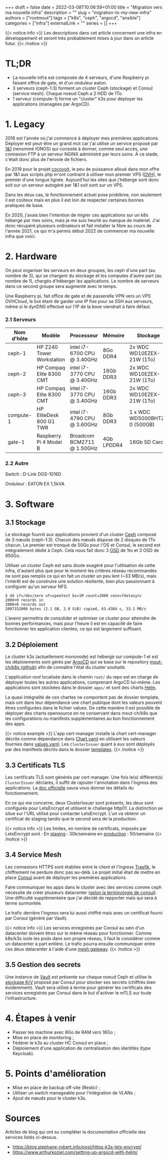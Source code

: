 +++
draft = false
date = 2022-03-08T10:06:59+01:00
title = "Migration vers ma nouvelle infra"
description = ""
slug = "migration-to-my-new-infra"
authors = ["rootmout"]
tags = ["k8s", "ceph", "argocd", "ansible"]
categories = ["infra"]
externalLink = ""
series = []
+++

{{< notice info >}} Les descriptions dans cet article concernent une infra en développement et seront très probablement mises à jour dans un article futur. {{< /notice >}}

# TL;DR

- La nouvelle infra est composée de 4 serveurs, d'une Raspberry pi faisant office de gate, et d'un onduleur eaton.
- 3 serveurs (ceph-1:3) forment un cluster Ceph (stockage) et Consul (service mesh). Chaque noeud Ceph a 2 HDD de 1To.
- 1 serveur (compute-1) forme un "cluster" k3s pour déployer les applications (managées par ArgoCD).

# 1. Legacy

2016 est l'année où j'ai commencé à déployer mes premières applications. Déployer est peut-être un grand mot car j'ai utilisé un service proposé par [1&1](https://www.ionos.fr/) (renommé IONOS) qui consiste à donner, comme seul accès, une connexion FTP à un serveur NGINX administré par leurs soins. À ce stade, c'était donc plus de l'envoie de fichiers.

En 2019 pour le projet [cocovoit](/fr/projects/#avril-2019--cocovoit), le peu de puissance alloué dans mon offre par 1&1 aux scripts php m'ont contraint à utiliser mon premier VPS ([OVH](https://www.ovhcloud.com/fr/)), le premier d'une longue lignée. Aujourd'hui les sites que j'héberge sont donc soit sur un serveur autogéré par 1&1 soit sont sur un VPS.

Dans les deux cas, le fonctionnement actuel pose problème, non seulement il est coûteux mais en plus il est loin de respecter certaines bonnes pratiques de base.

En 2020, j'avais bien l'intention de migrer ces applications sur un k8s hébergé par mes soins, mais je me suis heurté au manque de matériel. J'ai donc récupéré plusieurs ordinateurs et fait installer la fibre au cours de l'année 2021, ce qui m'a permis début 2022 de commencer ma nouvelle infra que voici.

# 2. Hardware

On peut organiser les serveurs en deux groupes, les ceph d'une part (au nombre de 3), qui se chargent du stockage et les computes d'autre part (au nombre de 1), chargés d'héberger les applications. Le nombre de serveurs dans ce second groupe sera augmenté avec le temps.

Une Raspberry pi, fait office de gate et de passerelle VPN vers un VPS OVHCloud, le but étant de garder une IP fixe pour se SSH aux serveurs, même si le dynDNS effectué sur l'IP de la boxe viendrait à faire défaut.

### 2.1 Serveurs

| Nom d'hôte  | Modèle                    | Processeur                  | Mémoire     | Stockage                     |
|-------------|---------------------------|-----------------------------|-------------|------------------------------|
| ceph-1      | HP Z240 Tower Workstation | intel i7-6700 CPU @ 3.40GHz | 8Go DDR4    | 2x WDC WD10EZEX-21W (1To)    |
| ceph-2      | HP Compaq Elite 8300 CMT  | intel i7-3770 CPU @ 3.40GHz | 16Gb DDR3   | 2x WDC WD10EZEX-21W (1To)    |
| ceph-3      | HP Compaq Elite 8300 CMT  | intel i7-3770 CPU @ 3.40GHz | 16Gb DDR3   | 2x WDC WD10EZEX-21W (1To)    |
| compute-1   | HP EliteDesk 800 G1 TWR   | intel i7-4790 CPU @ 3.60GHz | 8Gb DDR3    | 1 x WDC WD5000BHTZ-0 (500GB) |
| gate-1      | Raspberry Pi 4 Model B    | Broadcom BCM2711  @ 1.50GHz | 4Gb LPDDR4  | 16Gb SD Card                 |

### 2.2 Autre

Switch : D-Link DGS-1016D

Onduleur : EATON EX 1,5kVA

# 3. Software

## 3.1 Stockage

Le stockage fournit aux applications provient d'un cluster [Ceph](https://ceph.io/en/) composé de 3 nœuds (ceph-1:3). Chacun des nœuds dispose de 2 disques de 1To chacun. Le premier est tronqué de 50Go pour l'OS et Consul, le second est intégralement dédié à Ceph. Cela nous fait donc 3 [OSD](https://docs.ceph.com/en/latest/glossary/#term-Object-Storage-Device) de 1to et 3 OSD de 950Go.

Utiliser un cluster Ceph est sans doute exagéré pour l'utilisation de cette infra, d'autant plus que pour le moment les critères réseau recommandés ne sont pas remplis ce qui en fait un cluster un peu lent (~33 MB/s), mais l'intérêt est de construire une solution résiliente, bien plus passionnant à configurer qu'un serveur NFS.

```
$ dd if=/dev/zero of=speetest bs=1M count=2000 conv=fdatasync
2000+0 records in
2000+0 records out
2097152000 bytes (2.1 GB, 2.0 GiB) copied, 63.4384 s, 33.1 MB/s
```

L'avenir permettra de consolider et optimiser ce cluster pour atteindre de bonnes performances, mais pour l'heure il est en capacité de faire fonctionner les application clientes, ce qui est largement suffisant.

## 3.2 Déploiement

Le cluster k3s (actuellement mononode) est hébergé sur compute-1 et est les déploiements sont gérés par [ArgoCD](https://argo-cd.readthedocs.io/en/stable/) qui se base sur le repository [mout-ch/k8s (github)](https://github.com/mout-ch/k8s) afin de connaître l'état du cluster souhaité.

L'application *root* localisée dans le chemin `root/` du repo est en charge de déployer toutes les autres applications, comprenant ArgoCD lui-même. Les applications sont stockées dans le dossier `apps/` et sont des charts [Helm](https://helm.sh/).

La quasi intégralité de ces chartes ne comportent pas de dossier template, mais ont dans leur dépendance une chart publique dont les valeurs peuvent êtres configurées dans le fichier values. De cette manière il est possible de déployer des charts opensource en ne conservant dans mout-ch/k8s que les configurations ou manifests supplémentaires au bon fonctionnement des apps.

{{< notice example >}} L'app cert-manager installe la chart cert-manager décrite comme dépendance dans [Chart.yaml](https://github.com/mout-ch/k8s/blob/0beae8032c8476e136d2cabf5b78501c38c5a781/apps/cert-manager/Chart.yaml#L9) en utilisant les valeurs fournies dans [values.yaml](https://github.com/mout-ch/k8s/blob/0beae8032c8476e136d2cabf5b78501c38c5a781/apps/cert-manager/values.yaml#L1). Les `ClusterIssuer` quant à eux sont déployés par des manifests décrits dans le dossier [templates](https://github.com/mout-ch/k8s/tree/main/apps/cert-manager/templates). {{< /notice >}}


## 3.3 Certificats TLS

Les certificats TLS sont générés par cert manager. Une fois le(s) différent(s) `ClusterIssuer` déclarés, il suffit de rajouter l'annotation dans l'ingress des applications. La [doc officielle](https://cert-manager.io/docs/) saura vous donner les détails du fonctionnement.

En ce qui me concerne, deux ClusterIssuer sont présents, les deux sont configurés pour LetsEncrypt et utilisent le challenge http01. La distinction se situe sur l'URL utilisé pour contacter LetsEncrypt. L'un va obtenir un certificat de staging tandis que le second sera de la production.

{{< notice info >}} Les limites, en nombre de certificats, imposés par LetsEncrypt sont : En [staging](https://letsencrypt.org/docs/staging-environment/) : 30k/semaine en [production](https://letsencrypt.org/docs/rate-limits/) : 50/semaine {{< /notice >}}

## 3.4 Service Mesh

Les connexions HTTPS sont établies entre le client et l'ingress [Traefik](https://doc.traefik.io/traefik/), le chiffrement ne perdure donc pas au-delà. Le projet initial était de mettre en place [Consul](https://www.consul.io/) avant de déployer les premières applications.

Faire communiquer les apps dans le cluster avec des services comme ceph nécéssite de créer plusieurs datacenter ([selon la terminologie de consul](https://www.consul.io/docs/install/glossary#datacenter)). Une difficulté supplémentaire que j'ai décidé de repporter mais qui sera à terme surmontée.

Le trafic derrière l'ingress sera lui aussi chiffré mais avec un certificat fourni par Consul (généré par Vault).

{{< notice info >}} Les services enregistrés par Consul au sein d'un datacenter doivent êtres sur le même réseau pour fonctionner. Comme k8s/k3s isole les pods dans son propre réseau, il faut le considérer comme un datacenter à part entière. Le trafic pourra ensuite communiquer entre ces deux datacenter à l'aide d'une [mesh gateway](https://www.consul.io/docs/connect/gateways#mesh-gateways). {{< /notice >}}

## 3.5 Gestion des secrets

Une instance de [Vault](https://www.vaultproject.io/) est présente sur chaque noeud Ceph et utilise le [stockage K/V](https://www.consul.io/docs/dynamic-app-config/kv) proposé par Consul pour stocker ses secrets (chiffrés bien évidemment). Vault sera utilisé à terme pour générer les certificats des services enregistrés par Consul dans le but d'activer le mTLS sur toute l'infrastructure.

# 4. Étapes à venir

- Passer les machine avec 8Go de RAM vers 16Go ;
- Mise en place de monitoring ;
- Fédérer le k3s au cluster HC Consul en place ;
- Déploiement d'une application de centralisation des identités (type Keycloak).

# 5. Points d'amélioration

- Mise en place de backup off-site (Restic) ;
- Utiliser un switch manageable pour l'intégration de VLANs ;
- Ajout de nœuds pour le cluster k3s.

# Sources

Articles de blog qui ont su compléter la documentation officielle des services listés ci-dessus.

- https://blog.stephane-robert.info/post/https-k3s-lets-encrypt/
- https://www.arthurkoziel.com/setting-up-argocd-with-helm/
